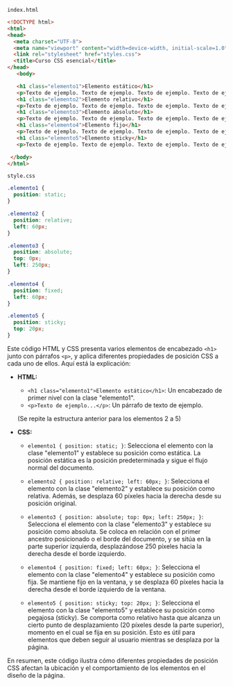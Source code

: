 `index.html`

```html
<!DOCTYPE html>
<html>
<head>
  <meta charset="UTF-8">
  <meta name="viewport" content="width=device-width, initial-scale=1.0">
  <link rel="stylesheet" href="styles.css">
  <title>Curso CSS esencial</title>
</head>
   <body>

   <h1 class="elemento1">Elemento estático</h1>
   <p>Texto de ejemplo. Texto de ejemplo. Texto de ejemplo. Texto de ejemplo.</p>
   <h1 class="elemento2">Elemento relativo</h1>
   <p>Texto de ejemplo. Texto de ejemplo. Texto de ejemplo. Texto de ejemplo.</p>
   <h1 class="elemento3">Elemento absoluto</h1>
   <p>Texto de ejemplo. Texto de ejemplo. Texto de ejemplo. Texto de ejemplo.</p>
   <h1 class="elemento4">Elemento fijo</h1>
   <p>Texto de ejemplo. Texto de ejemplo. Texto de ejemplo. Texto de ejemplo.</p>
   <h1 class="elemento5">Elemento sticky</h1>
   <p>Texto de ejemplo. Texto de ejemplo. Texto de ejemplo. Texto de ejemplo.</p>

 </body>
</html>
```

`style.css`

```CSS
.elemento1 {
  position: static;
}

.elemento2 {
  position: relative;
  left: 60px;
}

.elemento3 {
  position: absolute;
  top: 0px;
  left: 250px;
}

.elemento4 {
  position: fixed;
  left: 60px;
}

.elemento5 {
  position: sticky;
  top: 20px; 
}
```
Este código HTML y CSS presenta varios elementos de encabezado `<h1>` junto con párrafos `<p>`, y aplica diferentes propiedades de posición CSS a cada uno de ellos. Aquí está la explicación:

- **HTML:**
  - `<h1 class="elemento1">Elemento estático</h1>`: Un encabezado de primer nivel con la clase "elemento1".
  - `<p>Texto de ejemplo...</p>`: Un párrafo de texto de ejemplo.

  (Se repite la estructura anterior para los elementos 2 a 5)

- **CSS:**
  - `elemento1 { position: static; }`: Selecciona el elemento con la clase "elemento1" y establece su posición como estática. La posición estática es la posición predeterminada y sigue el flujo normal del documento.

  - `elemento2 { position: relative; left: 60px; }`: Selecciona el elemento con la clase "elemento2" y establece su posición como relativa. Además, se desplaza 60 píxeles hacia la derecha desde su posición original.

  - `elemento3 { position: absolute; top: 0px; left: 250px; }`: Selecciona el elemento con la clase "elemento3" y establece su posición como absoluta. Se coloca en relación con el primer ancestro posicionado o el borde del documento, y se sitúa en la parte superior izquierda, desplazándose 250 píxeles hacia la derecha desde el borde izquierdo.

  - `elemento4 { position: fixed; left: 60px; }`: Selecciona el elemento con la clase "elemento4" y establece su posición como fija. Se mantiene fijo en la ventana, y se desplaza 60 píxeles hacia la derecha desde el borde izquierdo de la ventana.

  - `elemento5 { position: sticky; top: 20px; }`: Selecciona el elemento con la clase "elemento5" y establece su posición como pegajosa (sticky). Se comporta como relativo hasta que alcanza un cierto punto de desplazamiento (20 píxeles desde la parte superior), momento en el cual se fija en su posición. Esto es útil para elementos que deben seguir al usuario mientras se desplaza por la página.

En resumen, este código ilustra cómo diferentes propiedades de posición CSS afectan la ubicación y el comportamiento de los elementos en el diseño de la página.

